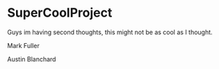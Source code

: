 # SuperCoolProject

Guys im having second thoughts, this might not be as cool as I thought.

Mark Fuller

Austin Blanchard
